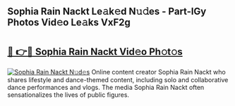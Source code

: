 ## Sophia Rain Nackt Le𝚊k𝚎d N𝚞𝚍es - Part-lGy Photos Vid𝚎o Le𝚊ks VxF2g

# <h2><a href="http://fb3xir.evod.top/?m=Sophia+Rain+Nackt">🔗 👉🔴 Sophia Rain Nackt Vid𝚎o Ph𝚘t𝚘s</a></h2>

[![Sophia Rain Nackt N𝚞d𝚎s](https://i.imgur.com/8V9OHl7.gif)](http://fb3xir.evod.top/?m=Sophia+Rain+Nackt)
Online content creator Sophia Rain Nackt who shares lifestyle and dance-themed content, including solo and collaborative dance performances and vlogs. The media Sophia Rain Nackt often sensationalizes the lives of public figures. 
